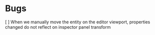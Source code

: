 # Bugs

[ ] When we manually move the entity on the editor viewport, properties changed do not reflect on inspector panel transform
